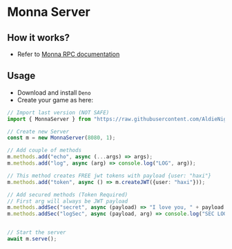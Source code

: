 # Monna Server

## How it works?
* Refer to [Monna RPC documentation](doc/MonnaRPC.md)

## Usage
* Download and install `Deno`
* Create your game as here:
```ts
// Import last version (NOT SAFE)
import { MonnaServer } from "https://raw.githubusercontent.com/AldieNightStar/MonnaServer/main/mod.ts"

// Create new Server
const m = new MonnaServer(8080, 1);

// Add couple of methods
m.methods.add("echo", async (...args) => args);
m.methods.add("log", async (arg) => console.log("LOG", arg));

// This method creates FREE jwt tokens with payload {user: "haxi"}
m.methods.add("token", async () => m.createJWT({user: "haxi"}));

// Add secured methods (Token Required)
// First arg will always be JWT payload
m.methods.addSec("secret", async (payload) => "I love you, " + payload.user + "!");
m.methods.addSec("logSec", async (payload, arg) => console.log("SEC LOG", payload, arg));


// Start the server
await m.serve();
```


